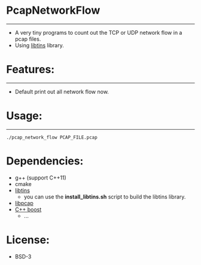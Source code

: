 # PcapNetworkFlow
- - -
* A very tiny programs to count out the TCP or UDP network flow in a pcap files.
* Using [libtins](http://libtins.github.io/) library.

# Features:
- - -
* Default print out all network flow now.

# Usage:
- - -
    ./pcap_network_flow PCAP_FILE.pcap

# Dependencies:
- g++ (support C++11)
- cmake
- [libtins](http://libtins.github.io/)
    - you can use the **install_libtins.sh** script to build the libtins library.
- [libpcap](http://www.tcpdump.org/)
- [C++ boost](www.boost.org)
    - ...

# License:
- BSD-3

